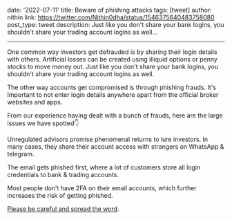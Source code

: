 date: '2022-07-11'
title: Beware of phishing attacks
tags: [tweet]
author: nithin
link: https://twitter.com/Nithin0dha/status/1546375640483758080
post_type: tweet
description: Just like you don't share your bank logins, you shouldn't share your trading account logins as well...

---

One common way investors get defrauded is by sharing their login details with others. Artificial losses can be created using illiquid options or penny stocks to move money out. Just like you don't share your bank logins, you shouldn't share your trading account logins as well.

The other way accounts get compromised is through phishing frauds. It's Important to not enter login details anywhere apart from the official broker websites and apps.

From our experience having dealt with a bunch of frauds, here are the large issues we have spotted👇

Unregulated advisors promise phenomenal returns to lure investors. In many cases, they share their account access with strangers on WhatsApp & telegram.
 
The email gets phished first, where a lot of customers store all login credentials to bank & trading accounts.

Most people don’t have 2FA on their email accounts, which further increases the risk of getting phished. 

[Please be careful and spread the word](https://zerodha.com/z-connect/tradezerodha/stock-market-scams-everyone-should-be-aware-of).
